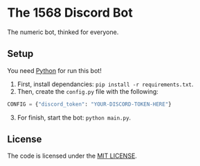 # The 1568 Discord Bot
The numeric bot, thinked for everyone.

## Setup
You need [Python](https://python.org) for run this bot!

1. First, install dependancies: `pip install -r requirements.txt`.
2. Then, create the `config.py` file with the following:
```py
CONFIG = {"discord_token": "YOUR-DISCORD-TOKEN-HERE"}
```
3. For finish, start the bot: `python main.py`.

## License
The code is licensed under the [MIT LICENSE](LICENSE).